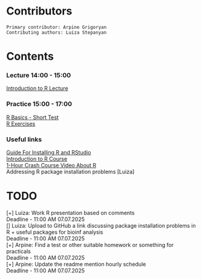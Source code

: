 
  # Contributors
    Primary contributor: Arpine Grigoryan
    Contributing authors: Luiza Stepanyan
  # Contents  

  ### Lecture 14:00 - 15:00
  [Introduction to R Lecture](https://docs.google.com/presentation/d/123DruZEKS_vYKDugWMUHxxNWizO96gn6/edit?usp=share_link&ouid=108169334741774870734&rtpof=true&sd=true) 

  ### Practice 15:00 - 17:00
  [R Basics - Short Test](https://www.w3schools.com/r/exercise.asp?filename=exercise_data_types1) \
  [R Exercises](https://www.geeksforgeeks.org/r-language/r-programming-exercises-practice-questions-and-solutions/)
  
  ### Useful links 
  [Guide For Installing R and RStudio](https://rstudio-education.github.io/hopr/starting.html) \
  [Introduction to R Course](https://www.w3schools.com/r/r_intro.asp) \
  [1-Hour Crash Course Video About R](https://www.youtube.com/watch?v=eR-XRSKsuR4) \
  Addressing R package installation problems [Luiza] 

  # TODO
   [+] Luiza: Work R presentation based on comments \
    Deadline -  11:00 AM 07.07.2025 \
   [] Luiza: Upload to GitHub a link discussing package installation problems in R + useful packages for bioinf analysis\
    Deadline -  11:00 AM 07.07.2025\
   [+] Arpine: Find a test or other suitable homework or something for practicals \
    Deadline -  11:00 AM 07.07.2025 \
   [+] Arpine: Update the readme mention hourly schedule \
    Deadline -  11:00 AM 07.07.2025

    
     

